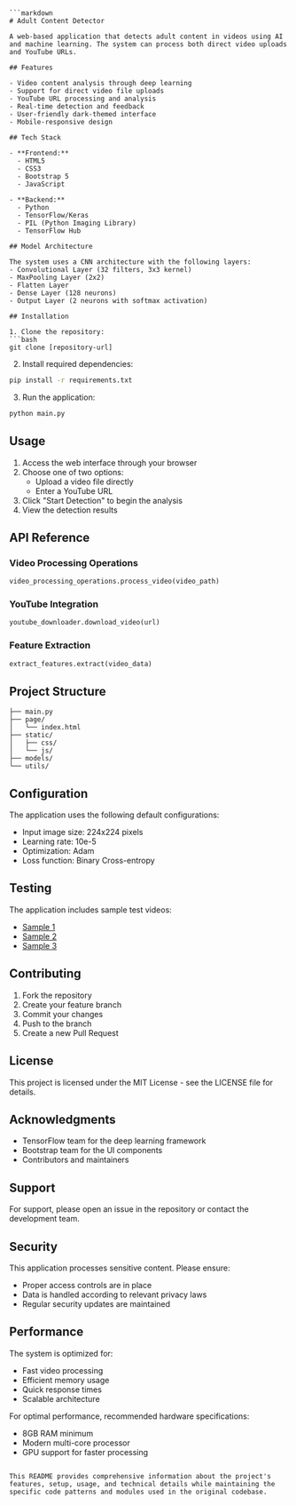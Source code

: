 ```


```markdown
# Adult Content Detector

A web-based application that detects adult content in videos using AI and machine learning. The system can process both direct video uploads and YouTube URLs.

## Features

- Video content analysis through deep learning
- Support for direct video file uploads
- YouTube URL processing and analysis
- Real-time detection and feedback
- User-friendly dark-themed interface
- Mobile-responsive design

## Tech Stack

- **Frontend:**
  - HTML5
  - CSS3
  - Bootstrap 5
  - JavaScript

- **Backend:**
  - Python
  - TensorFlow/Keras
  - PIL (Python Imaging Library)
  - TensorFlow Hub

## Model Architecture

The system uses a CNN architecture with the following layers:
- Convolutional Layer (32 filters, 3x3 kernel)
- MaxPooling Layer (2x2)
- Flatten Layer
- Dense Layer (128 neurons)
- Output Layer (2 neurons with softmax activation)

## Installation

1. Clone the repository:
```bash
git clone [repository-url]
```

2. Install required dependencies:
```bash
pip install -r requirements.txt
```

3. Run the application:
```bash
python main.py
```

## Usage

1. Access the web interface through your browser
2. Choose one of two options:
   - Upload a video file directly
   - Enter a YouTube URL
3. Click "Start Detection" to begin the analysis
4. View the detection results

## API Reference

### Video Processing Operations
```python
video_processing_operations.process_video(video_path)
```

### YouTube Integration
```python
youtube_downloader.download_video(url)
```

### Feature Extraction
```python
extract_features.extract(video_data)
```

## Project Structure

```
├── main.py
├── page/
│   └── index.html
├── static/
│   ├── css/
│   └── js/
├── models/
└── utils/
```

## Configuration

The application uses the following default configurations:
- Input image size: 224x224 pixels
- Learning rate: 10e-5
- Optimization: Adam
- Loss function: Binary Cross-entropy

## Testing

The application includes sample test videos:
- [Sample 1](https://www.youtube.com/watch?v=eAR2V7PZiIQ)
- [Sample 2](https://www.youtube.com/watch?v=pZs4SYfU6pA)
- [Sample 3](https://www.youtube.com/watch?v=bXlQ3Mw4uGc)

## Contributing

1. Fork the repository
2. Create your feature branch
3. Commit your changes
4. Push to the branch
5. Create a new Pull Request

## License

This project is licensed under the MIT License - see the LICENSE file for details.

## Acknowledgments

- TensorFlow team for the deep learning framework
- Bootstrap team for the UI components
- Contributors and maintainers

## Support

For support, please open an issue in the repository or contact the development team.

## Security

This application processes sensitive content. Please ensure:
- Proper access controls are in place
- Data is handled according to relevant privacy laws
- Regular security updates are maintained

## Performance

The system is optimized for:
- Fast video processing
- Efficient memory usage
- Quick response times
- Scalable architecture

For optimal performance, recommended hardware specifications:
- 8GB RAM minimum
- Modern multi-core processor
- GPU support for faster processing
```

This README provides comprehensive information about the project's features, setup, usage, and technical details while maintaining the specific code patterns and modules used in the original codebase.
```